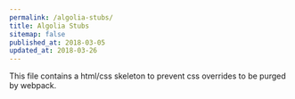 ```yaml
---
permalink: /algolia-stubs/
title: Algolia Stubs
sitemap: false
published_at: 2018-03-05
updated_at: 2018-03-26
---
```


This file contains a html/css skeleton to prevent css overrides to
be purged by webpack.

<div class="algolia-autocomplete algolia-autocomplete-right algolia-autocomplete-left">
    <div class="ds-dropdown-menu"></div>
    <div class="algolia-docsearch-suggestion--content"></div>
    <div class="algolia-docsearch-suggestion--subcategory-column"></div>
</div>
